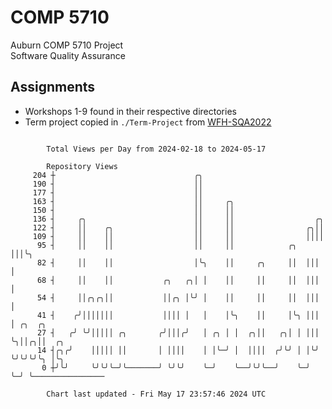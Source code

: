 # COMP 5710
Auburn COMP 5710 Project  
Software Quality Assurance

## Assignments
- Workshops 1-9 found in their respective directories
- Term project copied in `./Term-Project` from [WFH-SQA2022](https://github.com/wumphlett/WFH-SQA2022-AUBURN)

```

        Total Views per Day from 2024-02-18 to 2024-05-17

        Repository Views
     204 ┼                               ╭╮
     190 ┤                               ││
     177 ┤                               ││
     163 ┤                               ││     ╭╮
     150 ┤                               ││     ││
     136 ┤     ╭╮                        ││     ││                  ╭╮
     122 ┤     ││    ╭╮                  ││     ││                ╭╮││
     109 ┤     ││    ││                  ││     ││                ││││
      95 ┤     ││    ││                  ││     ││            ╭╮  │││╰╮
      82 ┤     ││    ││                  │╰╮    ││     ╭╮     ││  │││ │
      68 ┤     ││    ││           ╭╮   ╭╮│ │    ││     ││     ││  │││ │
      54 ┤     ││╭╮╭╮││           ││╭╮ │╰╯ │    ││     ││     ││  │││ │
      41 ┤    ╭╯│││││││           ││││ │   │    │╰╮    ││     │╰╮ │││ │ ╭╮  ╭╮
      27 ┤   ╭╯ ╰╯│││││ ╭╮       ╭╯│││╭╯   │ ╭╮ │ │  ╭╮││   ╭╮│ │ │││ ╰╮││╭╮││  ╭╮
      14 ┤╭╮╭╯    │││││ ││       │ ││││    │ │╰─╯ │  ││││  ╭╯╰╯ │ │╰╯  ╰╯╰╯╰╯╰╮ │╰╮
       0 ┼╯╰╯     ╰╯╰╯╰─╯╰───────╯ ╰╯╰╯    ╰─╯    ╰──╯╰╯╰──╯    ╰─╯           ╰─╯ ╰────────────────

        Chart last updated - Fri May 17 23:57:46 2024 UTC
        
```
